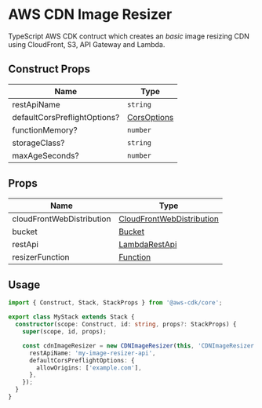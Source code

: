 # AWS CDN Image Resizer

TypeScript AWS CDK contruct which creates an _basic_ image resizing CDN using CloudFront, S3, API Gateway and Lambda.

## Construct Props

| Name                         | Type             |
| ---------------------------- | ---------------- |
| restApiName                  | `string`         |
| defaultCorsPreflightOptions? | [CorsOptions][1] |
| functionMemory?              | `number`         |
| storageClass?                | `string`         |
| maxAgeSeconds?               | `number`         |

## Props

| Name                      | Type                           |
| ------------------------- | ------------------------------ |
| cloudFrontWebDistribution | [CloudFrontWebDistribution][2] |
| bucket                    | [Bucket][3]                    |
| restApi                   | [LambdaRestApi][4]             |
| resizerFunction           | [Function][5]                  |

## Usage

```typescript
import { Construct, Stack, StackProps } from '@aws-cdk/core';

export class MyStack extends Stack {
  constructor(scope: Construct, id: string, props?: StackProps) {
    super(scope, id, props);

    const cdnImageResizer = new CDNImageResizer(this, 'CDNImageResizer', {
      restApiName: 'my-image-resizer-api',
      defaultCorsPreflightOptions: {
        allowOrigins: ['example.com'],
      },
    });
  }
}
```

[1]: https://docs.aws.amazon.com/cdk/api/latest/docs/@aws-cdk_aws-apigateway.CorsOptions.html
[2]: https://docs.aws.amazon.com/cdk/api/latest/docs/@aws-cdk_aws-cloudfront.CloudFrontWebDistribution.html
[3]: https://docs.aws.amazon.com/cdk/api/latest/docs/@aws-cdk_aws-s3.Bucket.html
[4]: https://docs.aws.amazon.com/cdk/api/latest/docs/@aws-cdk_aws-apigateway.LambdaRestApi.html
[5]: https://docs.aws.amazon.com/cdk/api/latest/docs/@aws-cdk_aws-lambda.Function.html
